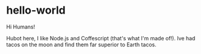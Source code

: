 # hello-world

Hi Humans!

Hubot here, I like Node.js and Coffescript (that's what I'm made of!).
Ive had tacos on the moon and find them far superior to Earth tacos.
